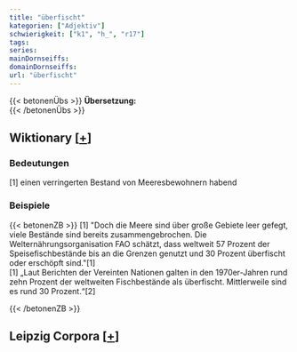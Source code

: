 ```yaml
---
title: "überfischt"
kategorien: ["Adjektiv"]
schwierigkeit: ["k1", "h_", "r17"]
tags:
series:
mainDornseiffs:
domainDornseiffs:
url: "überfischt"
---
```


{{< betonenÜbs >}}
**Übersetzung:**  
{{< /betonenÜbs >}}

## Wiktionary [[+](https://de.wiktionary.org/wiki/überfischt)]

### Bedeutungen
[1] einen verringerten Bestand von Meeresbewohnern habend  

### Beispiele
{{< betonenZB >}}
[1] "Doch die Meere sind über große Gebiete leer gefegt, viele Bestände sind bereits zusammengebrochen. Die Welternährungsorganisation FAO schätzt, dass weltweit 57 Prozent der Speisefischbestände bis an die Grenzen genutzt und 30 Prozent überfischt oder erschöpft sind."[1]  
[1] „Laut Berichten der Vereinten Nationen galten in den 1970er-Jahren rund zehn Prozent der weltweiten Fischbestände als überfischt. Mittlerweile sind es rund 30 Prozent.“[2]  

{{< /betonenZB >}}

## Leipzig Corpora [[+](https://corpora.uni-leipzig.de/en/res?word=überfischt&corpusId=deu_newscrawl-public_2018)]

